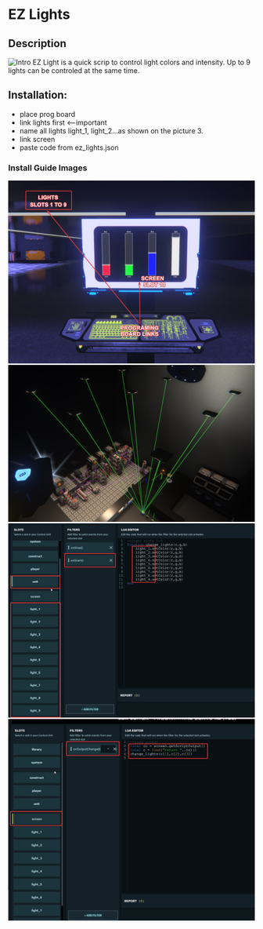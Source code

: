 # EZ Lights



## Description
![Intro](/img/intro.gif)
EZ Light is a quick scrip to control light colors and intensity. Up to 9 lights can be controled at the same time.



## Installation:
- place prog board
- link lights first <--important
- name all lights light_1, light_2...as shown on the picture 3.
- link screen
- paste code from ez_lights.json

### Install Guide Images
![Picture 1](/img/1.jpg)
![Picture 2](/img/2.jpg)
![Picture 3](/img/3.png)
![Picture 4](/img/4.png)

